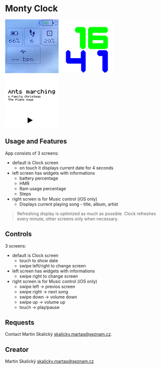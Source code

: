 # Monty Clock

![Default clock screen](app-screenshot-screen0.png)
![Default clock screen](app-screenshot-screen1.png)
![Second music control screen](app-screenshot-screen2.png)

## Usage and Features

App consists of 3 screens:

- default is Clock screen
  - on touch it displays current date for 4 seconds
- left screen has widgets with informations
  - battery percentage
  - HMR
  - Ram usage percentage
  - Steps
- right screen is for Music control (iOS only)
  - Displays current playing song - title, album, artist

> Refreshing display is optimized as much as possible. Clock refreshes every minute, other screens only when necessary.

## Controls

3 screens:

- default is Clock screen
  - touch to show date
  - swipe left/right to change screen
- left screen has widgets with informations
  - swipe right to change screen
- right screen is for Music control (iOS only)
  - swipe left -> previos screen
  - swipe right -> next song
  - swipe down  -> volume down
  - swipe up -> volume up
  - touch -> play/pause

## Requests

Contact Martin Skalický <skalicky.martas@seznam.cz>.

## Creator

Martin Skalický <skalicky.martas@seznam.cz>
